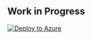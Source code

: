 ## Work in Progress

[![Deploy to Azure](https://aka.ms/deploytoazurebutton)](https://portal.azure.com/#create/Microsoft.Template/uri/https%3A%2F%2Fraw.githubusercontent.com%2Fugurkocde%2FKQL_Intune%2Fmain%2FQuery%2520Pack%2Fazuredeploy.json)
